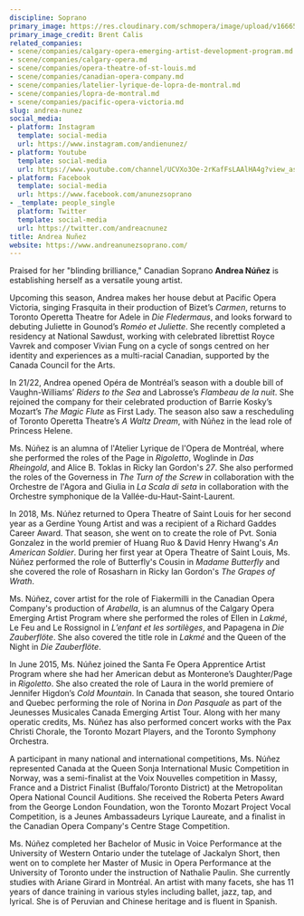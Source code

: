 ```yaml
---
discipline: Soprano
primary_image: https://res.cloudinary.com/schmopera/image/upload/v1666563165/media/2022/10/AndreaNunez_ufauft.jpg
primary_image_credit: Brent Calis
related_companies:
- scene/companies/calgary-opera-emerging-artist-development-program.md
- scene/companies/calgary-opera.md
- scene/companies/opera-theatre-of-st-louis.md
- scene/companies/canadian-opera-company.md
- scene/companies/latelier-lyrique-de-lopra-de-montral.md
- scene/companies/lopra-de-montral.md
- scene/companies/pacific-opera-victoria.md
slug: andrea-nunez
social_media:
- platform: Instagram
  template: social-media
  url: https://www.instagram.com/andienunez/
- platform: Youtube
  template: social-media
  url: https://www.youtube.com/channel/UCVXo3Oe-2rKafFsLAAlHA4g?view_as=subscriber
- platform: Facebook
  template: social-media
  url: https://www.facebook.com/anunezsoprano
- _template: people_single
  platform: Twitter
  template: social-media
  url: https://twitter.com/andreacnunez
title: Andrea Nuñez
website: https://www.andreanunezsoprano.com/
---
```

Praised for her "blinding brilliance," Canadian Soprano **Andrea Núñez** is establishing herself as a versatile young artist.

Upcoming this season, Andrea makes her house debut at Pacific Opera Victoria, singing Frasquita in their production of Bizet’s _Carmen_, returns to Toronto Operetta Theatre for Adele in _Die Fledermaus_, and looks forward to debuting Juliette in Gounod’s _Roméo et Juliette_. She recently completed a residency at National Sawdust, working with celebrated librettist Royce Vavrek and composer Vivian Fung on a cycle of songs centred on her identity and experiences as a multi-racial Canadian, supported by the Canada Council for the Arts.

In 21/22, Andrea opened Opéra de Montréal’s season with a double bill of Vaughn-Williams’ _Riders to the Sea_ and Labrosse’s _Flambeau de la nuit_. She rejoined the company for their celebrated production of Barrie Kosky’s Mozart’s _The Magic Flute_ as First Lady. The season also saw a rescheduling of Toronto Operetta Theatre’s _A Waltz Dream_, with Núñez in the lead role of Princess Helene.

Ms. Núñez is an alumna of l'Atelier Lyrique de l'Opera de Montréal, where she performed the roles of the Page in _Rigoletto_, Woglinde in _Das Rheingold_, and Alice B. Toklas in Ricky Ian Gordon's _27_. She also performed the roles of the Governess in _The Turn of the Screw_ in collaboration with the Orchestre de l'Agora and Giulia in _La Scala di seta_ in collaboration with the Orchestre symphonique de la Vallée-du-Haut-Saint-Laurent.

In 2018, Ms. Núñez returned to Opera Theatre of Saint Louis for her second year as a Gerdine Young Artist and was a recipient of a Richard Gaddes Career Award. That season, she went on to create the role of Pvt. Sonia Gonzalez in the world premier of Huang Ruo & David Henry Hwang's _An American Soldier_. During her first year at Opera Theatre of Saint Louis, Ms. Núñez performed the role of Butterfly's Cousin in _Madame Butterfly_ and she covered the role of Rosasharn in Ricky Ian Gordon's _The Grapes of Wrath_.

Ms. Núñez, cover artist for the role of Fiakermilli in the Canadian Opera Company's production of _Arabella_, is an alumnus of the Calgary Opera Emerging Artist Program where she performed the roles of Ellen in _Lakmé_, Le Feu and Le Rossignol in _L’enfant et les sortilèges_, and Papagena in _Die Zauberflöte_. She also covered the title role in _Lakmé_ and the Queen of the Night in _Die Zauberflöte_.

In June 2015, Ms. Núñez joined the Santa Fe Opera Apprentice Artist Program where she had her American debut as Monterone’s Daughter/Page in _Rigoletto_. She also created the role of Laura in the world premiere of Jennifer Higdon’s _Cold Mountain_. In Canada that season, she toured Ontario and Quebec performing the role of Norina in _Don Pasquale_ as part of the Jeunesses Musicales Canada Emerging Artist Tour. Along with her many operatic credits, Ms. Núñez has also performed concert works with the Pax Christi Chorale, the Toronto Mozart Players, and the Toronto Symphony Orchestra.

A participant in many national and international competitions, Ms. Núñez represented Canada at the Queen Sonja International Music Competition in Norway, was a semi-finalist at the Voix Nouvelles competition in Massy, France and a District Finalist (Buffalo/Toronto District) at the Metropolitan Opera National Council Auditions. She received the Roberta Peters Award from the George London Foundation, won the Toronto Mozart Project Vocal Competition, is a Jeunes Ambassadeurs Lyrique Laureate, and a finalist in the Canadian Opera Company's Centre Stage Competition.

Ms. Núñez completed her Bachelor of Music in Voice Performance at the University of Western Ontario under the tutelage of Jackalyn Short, then went on to complete her Master of Music in Opera Performance at the University of Toronto under the instruction of Nathalie Paulin. She currently studies with Ariane Girard in Montréal. An artist with many facets, she has 11 years of dance training in various styles including ballet, jazz, tap, and lyrical. She is of Peruvian and Chinese heritage and is fluent in Spanish.
